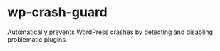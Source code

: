 # wp-crash-guard
Automatically prevents WordPress crashes by detecting and disabling problematic plugins.
